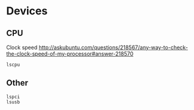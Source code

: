 # Devices

## CPU

Clock speed
<http://askubuntu.com/questions/218567/any-way-to-check-the-clock-speed-of-my-processor#answer-218570>

    lscpu

## Other

    lspci
    lsusb
